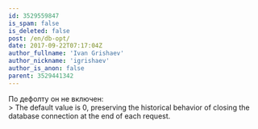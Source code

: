 ```yaml
---
id: 3529559847
is_spam: false
is_deleted: false
post: /en/db-opt/
date: 2017-09-22T07:17:04Z
author_fullname: 'Ivan Grishaev'
author_nickname: 'igrishaev'
author_is_anon: false
parent: 3529441342
---
```


<p>По дефолту он не включен:<br>&gt; The default value is 0, preserving the historical behavior of closing the database connection at the end of each request.</p>
